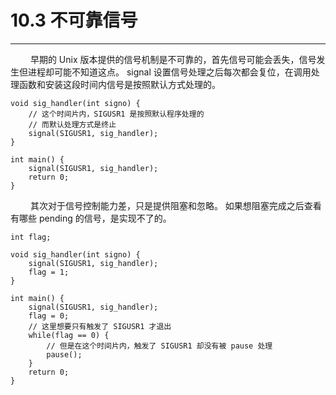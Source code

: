 # 10.3 不可靠信号
***

&emsp;&emsp;
早期的 Unix 版本提供的信号机制是不可靠的，首先信号可能会丢失，信号发生但进程却可能不知道这点。
signal 设置信号处理之后每次都会复位，在调用处理函数和安装这段时间内信号是按照默认方式处理的。

    void sig_handler(int signo) {
        // 这个时间片内，SIGUSR1 是按照默认程序处理的
        // 而默认处理方式是终止
        signal(SIGUSR1, sig_handler);
    }
    
    int main() {
        signal(SIGUSR1, sig_handler);
        return 0;
    }

&emsp;&emsp;
其次对于信号控制能力差，只是提供阻塞和忽略。
如果想阻塞完成之后查看有哪些 pending 的信号，是实现不了的。

    int flag;
    
    void sig_handler(int signo) {
        signal(SIGUSR1, sig_handler);
        flag = 1;
    }
    
    int main() {
        signal(SIGUSR1, sig_handler);
        flag = 0;
        // 这里想要只有触发了 SIGUSR1 才退出
        while(flag == 0) {
            // 但是在这个时间片内，触发了 SIGUSR1 却没有被 pause 处理
            pause();
        }
        return 0;
    }
